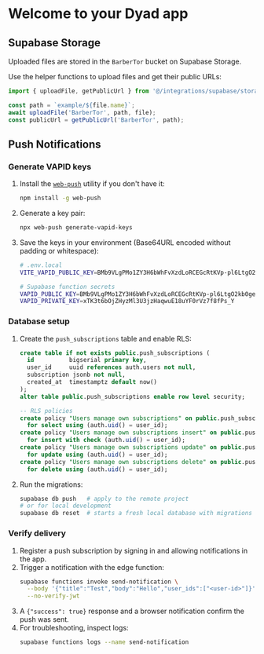 # Welcome to your Dyad app

## Supabase Storage

Uploaded files are stored in the `BarberTor` bucket on Supabase Storage.

Use the helper functions to upload files and get their public URLs:

```ts
import { uploadFile, getPublicUrl } from '@/integrations/supabase/storage';

const path = `example/${file.name}`;
await uploadFile('BarberTor', path, file);
const publicUrl = getPublicUrl('BarberTor', path);
```

## Push Notifications

### Generate VAPID keys

1. Install the [`web-push`](https://github.com/web-push-libs/web-push) utility if you don't have it:
   ```bash
   npm install -g web-push
   ```
2. Generate a key pair:
   ```bash
   npx web-push generate-vapid-keys
   ```
3. Save the keys in your environment (Base64URL encoded without padding or whitespace):
   ```bash
   # .env.local
   VITE_VAPID_PUBLIC_KEY=BMb9VLgPMo1ZY3H6bWhFvXzdLoRCEGcRtKVp-pl6LtgO2kb0geStTV1egKGs4jl4Wjln5SJd4ejNsU4MZWa89_k

   # Supabase function secrets
   VAPID_PUBLIC_KEY=BMb9VLgPMo1ZY3H6bWhFvXzdLoRCEGcRtKVp-pl6LtgO2kb0geStTV1egKGs4jl4Wjln5SJd4ejNsU4MZWa89_k
   VAPID_PRIVATE_KEY=xTK3t6bOjZHyzMl3U3jzHaqwuE18uYF0rVz7f8fPs_Y
   ```

### Database setup

1. Create the `push_subscriptions` table and enable RLS:
   ```sql
   create table if not exists public.push_subscriptions (
     id          bigserial primary key,
     user_id     uuid references auth.users not null,
     subscription jsonb not null,
     created_at  timestamptz default now()
   );
   alter table public.push_subscriptions enable row level security;

   -- RLS policies
   create policy "Users manage own subscriptions" on public.push_subscriptions
     for select using (auth.uid() = user_id);
   create policy "Users manage own subscriptions insert" on public.push_subscriptions
     for insert with check (auth.uid() = user_id);
   create policy "Users manage own subscriptions update" on public.push_subscriptions
     for update using (auth.uid() = user_id);
   create policy "Users manage own subscriptions delete" on public.push_subscriptions
     for delete using (auth.uid() = user_id);
   ```
2. Run the migrations:
   ```bash
   supabase db push   # apply to the remote project
   # or for local development
   supabase db reset  # starts a fresh local database with migrations applied
   ```

### Verify delivery

1. Register a push subscription by signing in and allowing notifications in the app.
2. Trigger a notification with the edge function:
   ```bash
   supabase functions invoke send-notification \
     --body '{"title":"Test","body":"Hello","user_ids":["<user-id>"]}' \
     --no-verify-jwt
   ```
3. A `{"success": true}` response and a browser notification confirm the push was sent.
4. For troubleshooting, inspect logs:
   ```bash
   supabase functions logs --name send-notification
   ```
